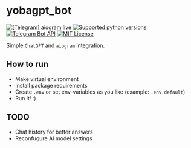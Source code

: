 # yobagpt_bot

[![\[Telegram\] aiogram live](https://img.shields.io/badge/telegram-aiogram-blue.svg?style=flat-square)](https://t.me/aiogram_live)
[![Supported python versions](https://img.shields.io/pypi/pyversions/aiogram.svg?style=flat-square)](https://pypi.python.org/pypi/aiogram)
[![Telegram Bot API](https://img.shields.io/badge/Telegram%20Bot%20API-6.4-blue.svg?style=flat-square&logo=telegram)](https://core.telegram.org/bots/api)
[![MIT License](https://img.shields.io/pypi/l/aiogram.svg?style=flat-square)](https://opensource.org/licenses/MIT)

Simple `ChatGPT` and `aiogram` integration.

## How to run

- Make virtual environment
- Install package requirements
- Create `.env` or set env-variables as you like (example: `.env.default`)
- Run it! :) 

## TODO

- Chat history for better answers
- Reconfugure AI model settings
